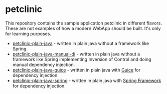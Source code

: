 # petclinic

This repository contains the sample application petclinic in different flavors.
These are not examples of how a modern WebApp should be built. It's only for learning purposes.

* [petclinic-plain-java](petclinic-plain-java) - written in plain java without a framework like Spring.
* [petclinic-plain-java-manual-di](petclinic-plain-java-manual-di) - written in plain java without a framework like Spring
  implementing Inversion of Control and doing manual dependency injection.
* [petclinic-plain-java-guice](petclinic-plain-java-guice) - written in plain java with
  [Guice](https://github.com/google/guice) for dependency injection.
* [petclinic-plain-java-spring](petclinic-plain-java-spring) - written in plain java with
  [Spring Framework](https://spring.io/projects/spring-framework) for dependency injection.
